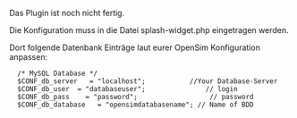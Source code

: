 Das Plugin ist noch nicht fertig.

Die Konfiguration muss in die Datei splash-widget.php eingetragen werden.

Dort folgende Datenbank Einträge laut eurer OpenSim Konfiguration anpassen:

      /* MySQL Database */
      $CONF_db_server   = "localhost";		     //Your Database-Server
      $CONF_db_user  = "databaseuser";       	     // login
      $CONF_db_pass    = "password";     	          // password
      $CONF_db_database   = "opensimdatabasename"; // Name of BDD
